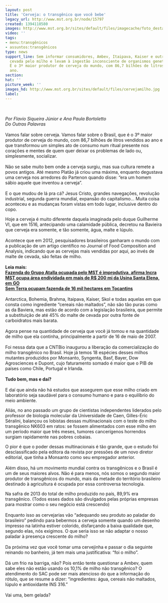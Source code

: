 ```yaml
---
layout: post
title: 'Cerveja: o transgênico que você bebe'
legacy_url: http://www.mst.org.br/node/15797
created: 1394118580
images: http://www.mst.org.br/sites/default/files/imagecache/foto_destaque/cervejamilho.jpg
video: ''
tags:
- menu:transgênicos
- assuntos:transgênicos
type: news
support_line: Sem informar consumidores, Ambev, Itaipava, Kaiser e outras marcas  trocam
  cevada pelo milho e levam à ingestão inconsciente de organismos geneticamente modificados.
  É o 3º maior produtor de cerveja do mundo, com 86,7 bilhões de litros vendidos ao
  ano.
section: 
hat: ''
picture_week: ''
images_hd: http://www.mst.org.br/sites/default/files/cervejamilho.jpg
label: 
---
```

<p><br><em><br>Por Flavio Siqueira Júnior e Ana Paula Bortoletto<br>Do Outras Palavras</em><br><br>Vamos falar sobre cerveja. Vamos falar sobre o Brasil, que é o 3º maior produtor de cerveja do mundo, com 86,7 bilhões de litros vendidos ao ano e que transformou um simples ato de consumo num ritual presente nos corações e mentes de quem quer deixar os problemas de lado ou, simplesmente, socializar.<br><br>Não se sabe muito bem onde a cerveja surgiu, mas sua cultura remete a povos antigos. Até mesmo Platão já criou uma máxima, enquanto degustava uma cerveja nos arredores do Partenon quando disse: “era um homem sábio aquele que inventou a cerveja”.<br><br>E o que mudou de lá pra cá? Jesus Cristo, grandes navegações, revolução industrial, segunda guerra mundial, expansão do capitalismo… Muita coisa aconteceu e as mudanças foram vistas em todo lugar, inclusive dentro do copo.</p><p>Hoje a cerveja é muito diferente daquela imaginada pelo duque Guilherme VI, que em 1516, antecipando uma calamidade pública, decretou na Bavieira que cerveja era somente, e tão somente, água, malte e lúpulo.<br><br>Acontece que em 2012, pesquisadores brasileiros ganharam o mundo com a publicação de um artigo científico no Journal of Food Composition and Analysis, indicando que as cervejas mais vendidas por aqui, ao invés de malte de cevada, são feitas de milho.<br><br><strong>Leia mais:<br><a href="http://www.mst.org.br/node/15795">Fazenda do Grupo Atalla ocupada pelo MST é improdutiva, afirma Incra <br></a></strong><a href="http://www.mst.org.br/node/15796"><strong>MST ocupa área endividada em mais de R$ 200 mi da Usina Santa Elena, em GO <br></strong></a><a href="http://www.mst.org.br/node/15790"><strong>Sem Terra ocupam fazenda de 16 mil hectares em Tocantins </strong></a><br><br>Antarctica, Bohemia, Brahma, Itaipava, Kaiser, Skol e todas aquelas em que consta como ingrediente “cereais não maltados”, não são tão puras como as da Baviera, mas estão de acordo com a legislação brasileira, que permite a substituição de até 45% do malte de cevada por outra fonte de carboidratos mais barata.<br><br>Agora pense na quantidade de cerveja que você já tomou e na quantidade de milho que ela continha, principalmente a partir de 16 de maio de 2007.<br><br>Foi nessa data que a CNTBio inaugurou a liberação da comercialização do milho transgênico no Brasil. Hoje já temos 18 espécies desses milhos mutantes produzidos por Monsanto, Syngenta, Basf, Bayer, Dow Agrosciences e Dupont, cujo faturamento somado é maior que o PIB de países como Chile, Portugal e Irlanda.<br><br><strong>Tudo bem, mas e daí?</strong><br><br>E daí que ainda não há estudos que assegurem que esse milho criado em laboratório seja saudável para o consumo humano e para o equilíbrio do meio ambiente.</p><p>Aliás, no ano passado um grupo de cientistas independentes liderados pelo professor de biologia molecular da Universidade de Caen, Gilles-Éric Séralini, balançou os lobistas dessas multinacionais com o teste do milho transgênico NK603 em ratos: se fossem alimentados com esse milho em um período maior que três meses, tumores cancerígenos horrendos surgiam rapidamente nas pobres cobaias.</p><p>O pior é que o poder dessas multinacionais é tão grande, que o estudo foi desclassificado pela editora da revista por pressões de um novo diretor editorial, que tinha a Monsanto como seu empregador anterior.<br><br>Além disso, há um movimento mundial contra os transgênicos e o Brasil é um de seus maiores alvos. Não é para menos, nós somos o segundo maior produtor de transgênicos do mundo, mais da metade do território brasileiro destinado à agricultura é ocupada por essa controversa tecnologia.</p><p>Na safra de 2013 do total de milho produzido no país, 89,9% era transgênico. (Todos esses dados são divulgados pelas próprias empresas para mostrar como o seu negócio está crescendo)<br><br>Enquanto isso as cervejarias vão “adequando seu produto ao paladar do brasileiro” pedindo para bebermos a cerveja somente quando um desenho impresso na latinha estiver colorido, disfarçando a baixa qualidade que, segundo elas, nós exigimos. O que seria isso se não adaptar o nosso paladar à presença crescente do milho?<br><br>Da próxima vez que você tomar uma cervejinha e passar o dia seguinte reinando no banheiro, já tem mais uma justificativa: “foi o milho”.<br><br>Dá um frio na barriga, não? Pois então tente questionar a Ambev, quem sabe eles não estão usando os 10,1% de milho não transgênico? O atendimento do SAC pode ser mais atencioso do que a informação do rótulo, que se resume a dizer: “ingredientes: água, cereais não maltados, lúpulo e antioxidante INS 316.”<br><br>Vai uma, bem gelada?</p>
